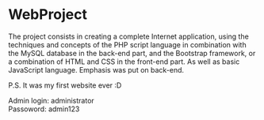 # WebProject

The project consists in creating a complete Internet application, using
the techniques and concepts of the PHP script language in combination with the MySQL database in the
back-end part, and the Bootstrap framework, or a combination of HTML and CSS in the front-end part. As
well as basic JavaScript language. Emphasis was put on back-end. 

P.S. It was my first website ever :D

Admin login: administrator   
Passoword: admin123
